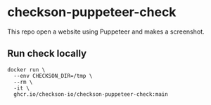 # checkson-puppeteer-check

This repo open a website using Puppeteer and makes a screenshot.

## Run check locally

```
docker run \
  --env CHECKSON_DIR=/tmp \
  --rm \
  -it \
  ghcr.io/checkson-io/checkson-puppeteer-check:main
```
